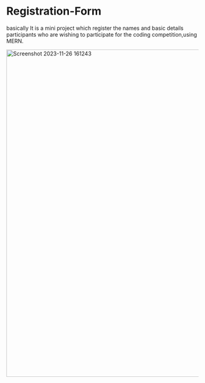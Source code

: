 # Registration-Form
basically It is a mini project which register the names and basic details participants who are wishing to participate for the coding competition,using MERN.





<img width="860" alt="Screenshot 2023-11-26 161243" src="https://github.com/shutupsuhani/Registration-Form/assets/151936391/49628faf-950e-410d-95d5-e252c951eede">
